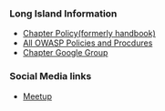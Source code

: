 ### Long Island Information
* [Chapter Policy(formerly handbook)](https://owasp.org/www-policy/operational/chapters)
* [All OWASP Policies and Procdures](https://owasp.org/www-policy/)
* [Chapter Google Group](long-island-chapter@owasp.org)

### Social Media links
* [Meetup](https://www.meetup.com/owaspli/)

